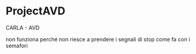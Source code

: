 # ProjectAVD
 CARLA - AVD

non funziona perché non riesce a prendere i segnali di stop come fa con i semafori
